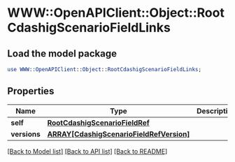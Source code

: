 # WWW::OpenAPIClient::Object::RootCdashigScenarioFieldLinks

## Load the model package
```perl
use WWW::OpenAPIClient::Object::RootCdashigScenarioFieldLinks;
```

## Properties
Name | Type | Description | Notes
------------ | ------------- | ------------- | -------------
**self** | [**RootCdashigScenarioFieldRef**](RootCdashigScenarioFieldRef.md) |  | [optional] 
**versions** | [**ARRAY[CdashigScenarioFieldRefVersion]**](CdashigScenarioFieldRefVersion.md) |  | [optional] 

[[Back to Model list]](../README.md#documentation-for-models) [[Back to API list]](../README.md#documentation-for-api-endpoints) [[Back to README]](../README.md)


